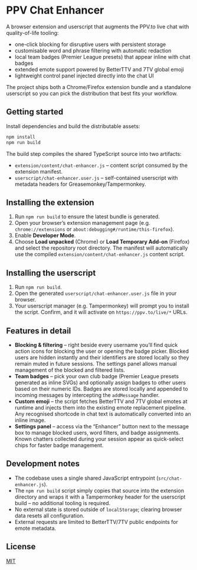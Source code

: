 # PPV Chat Enhancer

A browser extension and userscript that augments the PPV.to live chat with
quality-of-life tooling:

- one-click blocking for disruptive users with persistent storage
- customisable word and phrase filtering with automatic redaction
- local team badges (Premier League presets) that appear inline with chat badges
- extended emote support powered by BetterTTV and 7TV global emoji
- lightweight control panel injected directly into the chat UI

The project ships both a Chrome/Firefox extension bundle and a standalone
userscript so you can pick the distribution that best fits your workflow.

## Getting started

Install dependencies and build the distributable assets:

```bash
npm install
npm run build
```

The build step compiles the shared TypeScript source into two artifacts:

- `extension/content/chat-enhancer.js` – content script consumed by the
  extension manifest.
- `userscript/chat-enhancer.user.js` – self-contained userscript with metadata
  headers for Greasemonkey/Tampermonkey.

## Installing the extension

1. Run `npm run build` to ensure the latest bundle is generated.
2. Open your browser’s extension management page (e.g. `chrome://extensions` or
   `about:debugging#/runtime/this-firefox`).
3. Enable **Developer Mode**.
4. Choose **Load unpacked** (Chrome) or **Load Temporary Add-on** (Firefox) and
   select the repository root directory. The manifest will automatically use the
   compiled `extension/content/chat-enhancer.js` content script.

## Installing the userscript

1. Run `npm run build`.
2. Open the generated `userscript/chat-enhancer.user.js` file in your browser.
3. Your userscript manager (e.g. Tampermonkey) will prompt you to install the
   script. Confirm, and it will activate on `https://ppv.to/live/*` URLs.

## Features in detail

- **Blocking & filtering** – right beside every username you’ll find quick
  action icons for blocking the user or opening the badge picker. Blocked users
  are hidden instantly and their identifiers are stored locally so they remain
  muted in future sessions. The settings panel allows manual management of the
  blocked and filtered lists.
- **Team badges** – pick your own club badge (Premier League presets generated
  as inline SVGs) and optionally assign badges to other users based on their
  numeric IDs. Badges are stored locally and appended to incoming messages by
  intercepting the `addMessage` handler.
- **Custom emoji** – the script fetches BetterTTV and 7TV global emotes at
  runtime and injects them into the existing emote replacement pipeline. Any
  recognised shortcode in chat text is automatically converted into an inline
  image.
- **Settings panel** – access via the “Enhancer” button next to the message box
  to manage blocked users, word filters, and badge assignments. Known chatters
  collected during your session appear as quick-select chips for faster badge
  management.

## Development notes

- The codebase uses a single shared JavaScript entrypoint (`src/chat-enhancer.js`).
- The `npm run build` script simply copies that source into the extension
  directory and wraps it with a Tampermonkey header for the userscript build –
  no additional tooling is required.
- No external state is stored outside of `localStorage`; clearing browser data
  resets all configuration.
- External requests are limited to BetterTTV/7TV public endpoints for emote
  metadata.

## License

[MIT](LICENSE)
